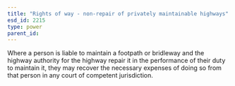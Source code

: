 ```yaml
---
title: "Rights of way - non-repair of privately maintainable highways"
esd_id: 2215
type: power
parent_id:  
---
```


Where a person is liable to maintain a footpath or bridleway and the highway authority for the highway repair it in the performance of their duty to maintain it, they may recover the necessary expenses of doing so from that person in any court of competent jurisdiction.

